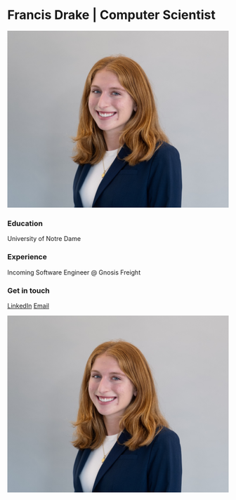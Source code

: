 # Francis Drake | Computer Scientist
![me](/me.jpeg)

### Education
University of Notre Dame

### Experience
Incoming Software Engineer @ Gnosis Freight

### Get in touch
[LinkedIn](https://www.linkedin.com/in/francis-drake-81079025b/)
[Email](fdrake@nd.edu)

![me](/me.jpeg)
